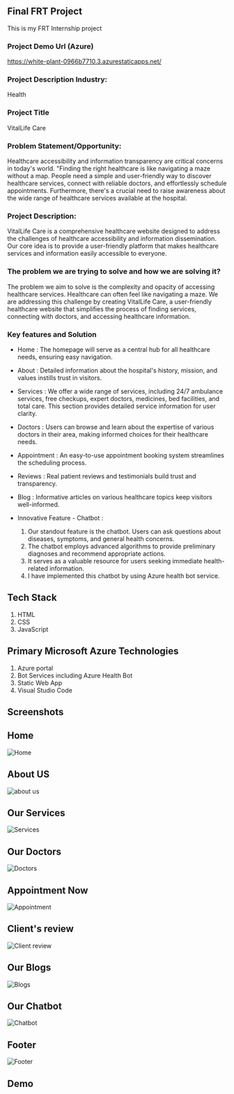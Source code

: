 
## Final FRT Project
This is my FRT Internship project

### Project Demo Url (Azure)
 https://white-plant-0966b7710.3.azurestaticapps.net/

### Project Description Industry: 

Health

### Project Title
VitalLife Care


### Problem Statement/Opportunity: 

Healthcare accessibility and information transparency are critical concerns in today's world. "Finding the right healthcare is like navigating a maze without a map. People need a simple and user-friendly way to discover healthcare services, connect with reliable doctors, and effortlessly schedule appointments. Furthermore, there's a crucial need to raise awareness about the wide range of healthcare services available at the hospital.

### Project Description: 
VitalLife Care is a comprehensive healthcare website designed to address the challenges of healthcare accessibility and information dissemination. Our core idea is to provide a user-friendly platform that makes healthcare services and information easily accessible to everyone.

### The problem we are trying to solve and how we are solving it? 
The problem we aim to solve is the complexity and opacity of accessing healthcare services. Healthcare can often feel like navigating a maze. We are addressing this challenge by creating VitalLife Care, a user-friendly healthcare website that simplifies the process of finding services, connecting with doctors, and accessing healthcare information.

### Key features and Solution

- Home : The homepage will serve as a central hub for all healthcare needs, ensuring easy navigation.
- About : Detailed information about the hospital's history, mission, and values instills trust in visitors.
- Services : We offer a wide range of services, including 24/7 ambulance services, free checkups, expert doctors, medicines, bed facilities, and total care. This section provides detailed service information for user clarity.
- Doctors : Users can browse and learn about the expertise of various doctors in their area, making informed choices for their healthcare needs.
- Appointment : An easy-to-use appointment booking system streamlines the scheduling process.
- Reviews : Real patient reviews and testimonials build trust and transparency.
- Blog : Informative articles on various healthcare topics keep visitors well-informed.

- Innovative Feature - Chatbot : 
  1. Our standout feature is the chatbot. Users can ask questions about diseases, symptoms, and general health concerns. 
  2. The chatbot employs advanced algorithms to provide preliminary diagnoses and recommend appropriate actions. 
  3. It serves as a valuable resource for users seeking immediate health-related information.
  4. I have implemented this chatbot by using Azure health bot service.

## Tech Stack

1. HTML 
2. CSS 
3. JavaScript 


## Primary Microsoft Azure Technologies

1. Azure portal
2. Bot Services including Azure Health Bot
3. Static Web App
4. Visual Studio Code 



## Screenshots

## Home 
![Home](https://github.com/pisaltejas/finalproject/assets/137098887/2edb6b30-cc62-4e0c-a22d-8c1e021b0364)

## About US
![about us](https://github.com/pisaltejas/finalproject/assets/137098887/84e97ad9-8c4c-4ca1-94d3-1f5b606bdb54)

## Our Services 
![Services](https://github.com/pisaltejas/finalproject/assets/137098887/09ec709f-98a1-4051-8814-398548e81190)

## Our Doctors
![Doctors](https://github.com/pisaltejas/finalproject/assets/137098887/fbe65891-d787-4440-a3e9-fb46a6f1cde9)


## Appointment Now 
![Appointment](https://github.com/pisaltejas/finalproject/assets/137098887/76e90f52-48f8-4499-8464-cc9f9cd22285)

## Client's review
![Client review](https://github.com/pisaltejas/finalproject/assets/137098887/c32eb60e-71cb-4e62-8a26-7e61c298e7ee)

## Our Blogs
![Blogs](https://github.com/pisaltejas/finalproject/assets/137098887/3459f140-2fd4-4420-a166-bad60e0e32a2)


## Our Chatbot
![Chatbot](https://github.com/pisaltejas/finalproject/assets/137098887/9f2592e5-ab74-4cf1-9097-bcbd9b7b3640)

## Footer
![Footer](https://github.com/pisaltejas/finalproject/assets/137098887/f73d0d57-6a4d-4f9b-8304-3503d4bb67dd)
## Demo




